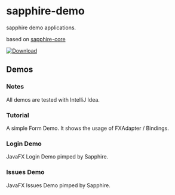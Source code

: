 sapphire-demo
=============

sapphire demo applications.

based on [sapphire-core](http://sfxcode.github.io/sapphire-core/)

[ ![Download](https://api.bintray.com/packages/sfxcode/maven/sapphire-core/images/download.svg) ](https://bintray.com/sfxcode/maven/sapphire-core/_latestVersion)

## Demos

### Notes


All demos are tested with IntelliJ Idea.

### Tutorial

A simple Form Demo. It shows the usage of FXAdapter / Bindings.
               
### Login Demo

JavaFX Login Demo pimped by Sapphire.

### Issues Demo

JavaFX Issues Demo pimped by Sapphire.



